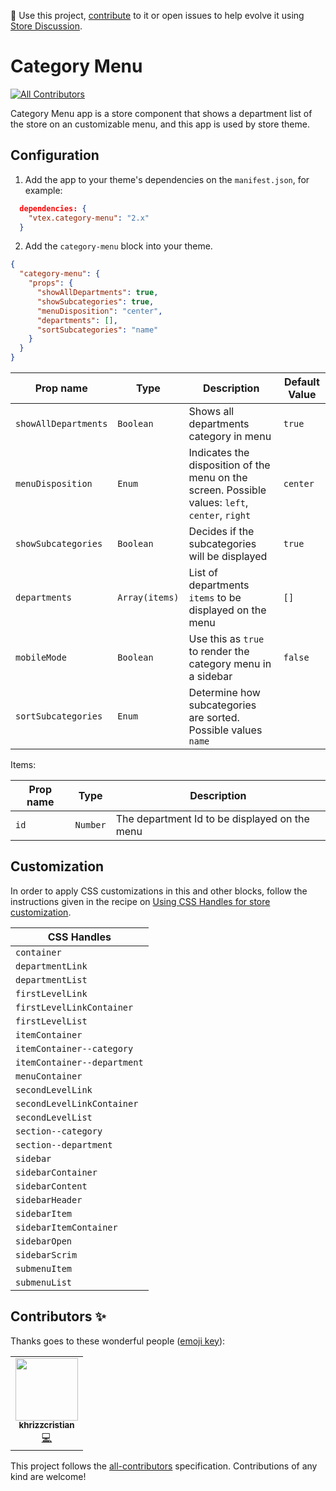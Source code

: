📢 Use this project, [contribute](https://github.com/vtex-apps/category-menu) to it or open issues to help evolve it using [Store Discussion](https://github.com/vtex-apps/store-discussion).

# Category Menu

<!-- ALL-CONTRIBUTORS-BADGE:START - Do not remove or modify this section -->
[![All Contributors](https://img.shields.io/badge/all_contributors-1-orange.svg?style=flat-square)](#contributors-)
<!-- ALL-CONTRIBUTORS-BADGE:END -->

Category Menu app is a store component that shows a department list of the store on an customizable menu, and this app is used by store theme.

## Configuration

1. Add the app to your theme's dependencies on the `manifest.json`, for example:

```json
  dependencies: {
    "vtex.category-menu": "2.x"
  }
```

2. Add the `category-menu` block into your theme.

```json
{
  "category-menu": {
    "props": {
      "showAllDepartments": true,
      "showSubcategories": true,
      "menuDisposition": "center",
      "departments": [],
      "sortSubcategories": "name"
    }
  }
}
```

| Prop name            | Type           | Description                                                                                     | Default Value |
| -------------------- | -------------- | ----------------------------------------------------------------------------------------------- | ------------- |
| `showAllDepartments` | `Boolean`      | Shows all departments category in menu                                                          | `true`        |
| `menuDisposition`    | `Enum`         | Indicates the disposition of the menu on the screen. Possible values: `left`, `center`, `right` | `center`      |
| `showSubcategories`  | `Boolean`      | Decides if the subcategories will be displayed                                                  | `true`        |
| `departments`        | `Array(items)` | List of departments `items` to be displayed on the menu                                         | `[]`          |
| `mobileMode`         | `Boolean`      | Use this as `true` to render the category menu in a sidebar                                     | `false`       |
| `sortSubcategories`  | `Enum`         | Determine how subcategories are sorted. Possible values `name`                                  |               |

Items:

| Prop name | Type     | Description                                   |
| --------- | -------- | --------------------------------------------- |
| `id`      | `Number` | The department Id to be displayed on the menu |

## Customization

In order to apply CSS customizations in this and other blocks, follow the instructions given in the recipe on [Using CSS Handles for store customization](https://vtex.io/docs/recipes/style/using-css-handles-for-store-customization).

| CSS Handles                 |
| --------------------------- |
| `container`                 |
| `departmentLink`            |
| `departmentList`            |
| `firstLevelLink`            |
| `firstLevelLinkContainer`   |
| `firstLevelList`            |
| `itemContainer`             |
| `itemContainer--category`   |
| `itemContainer--department` |
| `menuContainer`             |
| `secondLevelLink`           |
| `secondLevelLinkContainer`  |
| `secondLevelList`           |
| `section--category`         |
| `section--department`       |
| `sidebar`                   |
| `sidebarContainer`          |
| `sidebarContent`            |
| `sidebarHeader`             |
| `sidebarItem`               |
| `sidebarItemContainer`      |
| `sidebarOpen`               |
| `sidebarScrim`              |
| `submenuItem`               |
| `submenuList`               |

<!-- DOCS-IGNORE:start -->
## Contributors ✨

Thanks goes to these wonderful people ([emoji key](https://allcontributors.org/docs/en/emoji-key)):

<!-- ALL-CONTRIBUTORS-LIST:START - Do not remove or modify this section -->
<!-- prettier-ignore-start -->
<!-- markdownlint-disable -->
<table>
  <tr>
    <td align="center"><a href="https://github.com/khrizzcristian"><img src="https://avatars.githubusercontent.com/u/43498488?v=4?s=100" width="100px;" alt=""/><br /><sub><b>khrizzcristian</b></sub></a><br /><a href="https://github.com/vtex-apps/category-menu/commits?author=khrizzcristian" title="Code">💻</a></td>
  </tr>
</table>

<!-- markdownlint-restore -->
<!-- prettier-ignore-end -->

<!-- ALL-CONTRIBUTORS-LIST:END -->

This project follows the [all-contributors](https://github.com/all-contributors/all-contributors) specification. Contributions of any kind are welcome!
<!-- DOCS-IGNORE:end -->
